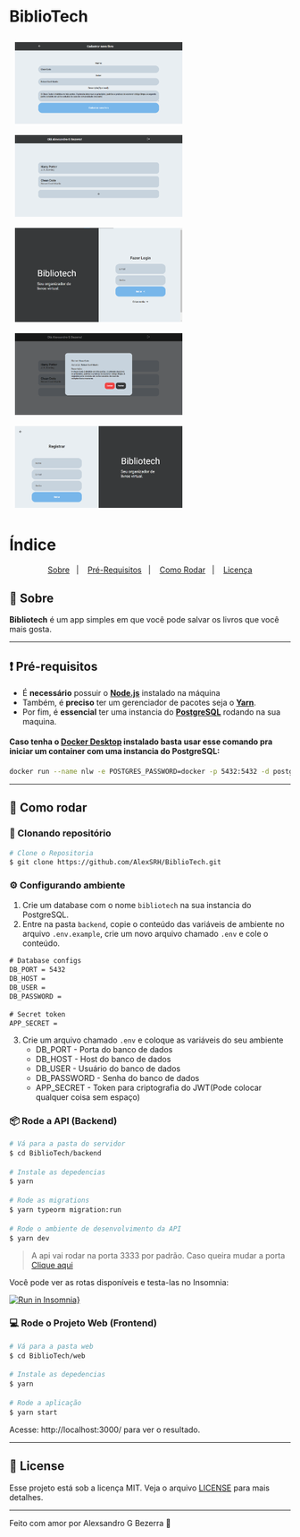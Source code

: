 # BiblioTech

<div style="display: flex; flex-direction: 'row'; align-items: 'center'; flex-wrap: wrap;">
   <img src="./.github/assets/create-book.png" width="300px" style="margin: 10px">
   <img src="./.github/assets/dashboard-page.png" width="300px" style="margin: 10px">
   <img src="./.github/assets/login-page.png" width="300px" style="margin: 10px">
   <img src="./.github/assets/modal-example.png" width="300px" style="margin: 10px">
   <img src="./.github/assets/register-page.png" width="300px" style="margin: 10px">
</div>

# Índice
<p align="center">
  <a href="#sobre">Sobre</a>&nbsp;&nbsp;&nbsp;|&nbsp;&nbsp;&nbsp;
  <a href="#requisitos">Pré-Requisitos</a>&nbsp;&nbsp;&nbsp;|&nbsp;&nbsp;&nbsp;
  <a href="#como-rodar">Como Rodar</a>&nbsp;&nbsp;&nbsp;|&nbsp;&nbsp;&nbsp;
  <a href="#licenca">Licença</a>
</p>

<p id="sobre"></p>

## :book: **Sobre**

**Bibliotech** é um app simples em que você pode salvar os livros que você mais gosta.

---

<p id="requisitos"></p>

## :heavy_exclamation_mark: **Pré-requisitos**

  - É **necessário** possuir o **[Node.js](https://nodejs.org/en/)** instalado na máquina
  - Também, é **preciso** ter um gerenciador de pacotes seja o **[Yarn](https://yarnpkg.com/)**.
  - Por fim, é **essencial** ter uma instancia do **[PostgreSQL](https://www.postgresql.org/)** rodando na sua maquina.

#### Caso tenha o **[Docker Desktop](https://www.docker.com/)** instalado basta usar esse comando pra iniciar um container com uma instancia do PostgreSQL:

```sh
docker run --name nlw -e POSTGRES_PASSWORD=docker -p 5432:5432 -d postgres
```

<p id="como-rodar"></p>

---

## :construction_worker: **Como rodar**

### :link: Clonando repositório

```sh
# Clone o Repositoria
$ git clone https://github.com/AlexSRH/BiblioTech.git
```

### :gear: Configurando ambiente
1. Crie um database com o nome `bibliotech` na sua instancia do PostgreSQL.
2. Entre na pasta `backend`, copie o conteúdo das variáveis de ambiente no arquivo `.env.example`, crie um novo arquivo chamado `.env` e cole o conteúdo.

```dosini
# Database configs
DB_PORT = 5432
DB_HOST =
DB_USER =
DB_PASSWORD =

# Secret token
APP_SECRET =

```

3. Crie um arquivo chamado `.env` e coloque as variáveis do seu ambiente
    - DB_PORT - Porta do banco de dados
    - DB_HOST - Host do banco de dados
    - DB_USER - Usuário do banco de dados
    - DB_PASSWORD - Senha do banco de dados
    - APP_SECRET - Token para criptografia do JWT(Pode colocar qualquer coisa sem espaço)


### :package: Rode a API (Backend)

```sh
# Vá para a pasta do servidor
$ cd BiblioTech/backend

# Instale as depedencias
$ yarn

# Rode as migrations
$ yarn typeorm migration:run

# Rode o ambiente de desenvolvimento da API
$ yarn dev
```

> A api vai rodar na porta 3333 por padrão. Caso queira mudar a porta [Clique aqui](.github/change-port-api.md)

Você pode ver as rotas disponíveis e testa-las no Insomnia:

[![Run in Insomnia}](https://insomnia.rest/images/run.svg)](https://insomnia.rest/run/?label=Bibliotech&uri=https%3A%2F%2Fraw.githubusercontent.com%2FAlexSRH%2FBiblioTech%2Fmaster%2FAPI%2520-Insomnia_2020-09-27.json)

### :computer: Rode o Projeto Web (Frontend)

```bash
# Vá para a pasta web
$ cd BiblioTech/web

# Instale as depedencias
$ yarn

# Rode a aplicação
$ yarn start
```
Acesse: http://localhost:3000/ para ver o resultado.

<p id="licenca"></p>

---

## :closed_book: **License**

Esse projeto está sob a licença MIT. Veja o arquivo [LICENSE](LICENSE) para mais detalhes.

---

Feito com amor por Alexsandro G Bezerra 🚀
